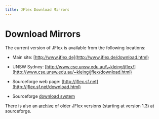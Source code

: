 ```yaml
---
title: JFlex Download Mirrors
---
```


# Download Mirrors

The current version of JFlex is available from the following locations:

-   Main site: [http://www.jflex.de](http://www.jflex.de/download.html)
    
-   UNSW Sydney:
    [http://www.cse.unsw.edu.au/\~kleing/jflex/](http://www.cse.unsw.edu.au/~kleing/jflex/download.html)
    
-   Sourceforge web page:
    [http://jflex.sf.net](http://jflex.sf.net/download.html)
    
-   Sourceforge [download
    system](https://sourceforge.net/projects/jflex/files/)
    

There is also an
[archive](https://sourceforge.net/projects/jflex/files/)
of older JFlex versions (starting at version 1.3) at sourceforge.

